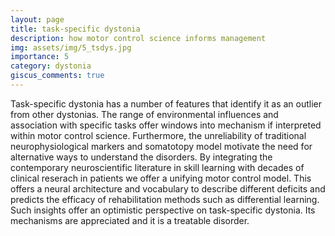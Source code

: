 ```yaml
---
layout: page
title: task-specific dystonia
description: how motor control science informs management
img: assets/img/5_tsdys.jpg
importance: 5
category: dystonia
giscus_comments: true
---
```


Task-specific dystonia has a number of features that identify it as an outlier from other dystonias.  The range of environmental influences and association with specific tasks offer windows into mechanism if interpreted within motor control science.  Furthermore, the unreliability of traditional neurophysiological markers and somatotopy model motivate the need for alternative ways to understand the disorders.  By integrating the contemporary neuroscientific literature in skill learning with decades of clinical reserach in patients we offer a unifying motor control model.  This offers a neural architecture and vocabulary to describe different deficits and predicts the efficacy of rehabilitation methods such as differential learning.  Such insights offer an optimistic perspective on task-specific dystonia.  Its mechanisms are appreciated and it is a treatable disorder.